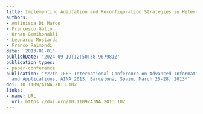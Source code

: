 ```yaml
---
title: Implementing Adaptation and Reconfiguration Strategies in Heterogeneous WSN
authors:
- Antinisca Di Marco
- Francesco Gallo
- Orhan Gemikonakli
- Leonardo Mostarda
- Franco Raimondi
date: '2013-01-01'
publishDate: '2024-09-19T12:50:38.967981Z'
publication_types:
- paper-conference
publication: '*27th IEEE International Conference on Advanced Information Networking
  and Applications, AINA 2013, Barcelona, Spain, March 25-28, 2013*'
doi: 10.1109/AINA.2013.102
links:
- name: URL
  url: https://doi.org/10.1109/AINA.2013.102
---
```


